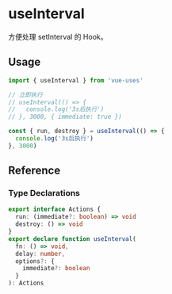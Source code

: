 # useInterval

方便处理 setInterval 的 Hook。

## Usage

```ts
import { useInterval } from 'vue-uses'

// 立即执行
// useInterval(() => {
//   console.log('3s后执行')
// }, 3000, { immediate: true })

const { run, destroy } = useInterval(() => {
  console.log('3s后执行')
}, 3000)
```

## Reference

### Type Declarations

```ts
export interface Actions {
  run: (immediate?: boolean) => void
  destroy: () => void
}
export declare function useInterval(
  fn: () => void,
  delay: number,
  options?: {
    immediate?: boolean
  }
): Actions
```
